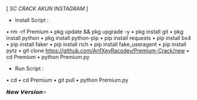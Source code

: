 [ _SC  CRACK AKUN INSTAGRAM_ ]

- Install Script :

• rm -rf Premium
• pkg update && pkg upgrade -y
• pkg install git
• pkg install python
• pkg install python-pip
• pip install requests
• pip install bs4
• pip install faker
• pip install rich
• pip install fake_useragent
• pip install pytz
• git clone https://github.com/ArifXeyRacodev/Premium-Crack/new
• cd Premium
• python Premium.py

- Run Script :

• cd
• cd Premium
• git pull
• python Premium.py

𝙉𝙚𝙬 𝙑𝙚𝙧𝙨𝙞𝙤𝙣⭐
